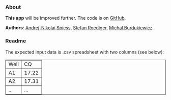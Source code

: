 ### About
  
**This app** will be improved further. The code is on [GitHub](https://github.com/michbur/period_app). 

**Authors**: [Andrej-Nikolai Spiess](http://www.dr-spiess.de/), [Stefan Roediger](http://www.hs-lausitz.de/groups/multiplex-assays/bildbasierte-assays-imagebased-assays/members.html), [Michal Burdukiewicz](https://github.com/michbur).  

### Readme

The expected input data is .csv spreadsheet with two columns (see below):

<table border="1" style="width:100%">
  <tr>
    <td>Well</td>
    <td>CQ</td> 
  </tr>
  <tr>
    <td>A1</td>
    <td>17.22</td> 
  </tr>
  <tr>
    <td>A2</td>
    <td>17.31</td> 
  </tr>
  <tr>
    <td>...</td>
    <td>...</td> 
  </tr>
</table>

 
